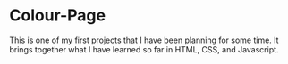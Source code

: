 # Colour-Page

This is one of my first projects that I have been planning for some time. It brings together what I have learned so far in HTML, CSS, and Javascript.
